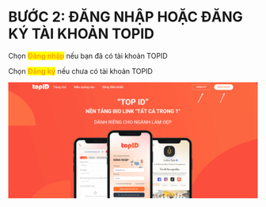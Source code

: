 # BƯỚC 2: ĐĂNG NHẬP HOẶC ĐĂNG KÝ TÀI KHOẢN TOPID

Chọn <mark style="color:orange;">**Đăng nhập**</mark> nếu bạn đã có tài khoản TOPID

Chọn <mark style="color:orange;">**Đăng ký**</mark> nếu chưa có tài khoản TOPID

![](<../../../.gitbook/assets/image (34).png>)
